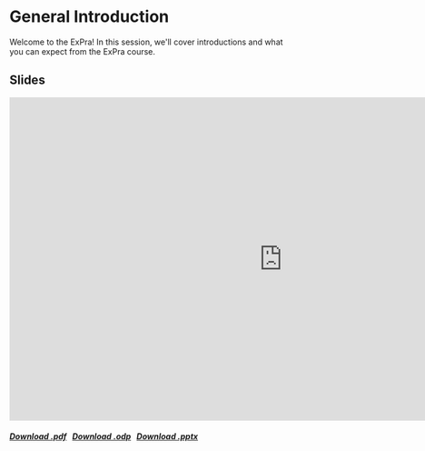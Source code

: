 # General Introduction

Welcome to the ExPra! In this session, we'll cover introductions and what you can expect from the ExPra course.

## Slides

<iframe src="https://docs.google.com/presentation/d/e/2PACX-1vSafFf20lLHZij3zS6_eEEatSGzvBey9oISRurV4AmelSYQNSEFka9defuj_4yeeiaIclIrs3uczRWv/embed?start=false&loop=false" frameborder="0" width="960" height="569" allowfullscreen="true" mozallowfullscreen="true" webkitallowfullscreen="true"></iframe>

<h5>
<a href=https://docs.google.com/presentation/d/1mFb9EIZ045CgCtDXfGzYQG1cI3GqZ9JvNASho_6CQRQ/export/pdf><i class="fa-solid fa-file-pdf"></i> Download .pdf</a>
&nbsp;
<a href=https://docs.google.com/presentation/d/1mFb9EIZ045CgCtDXfGzYQG1cI3GqZ9JvNASho_6CQRQ/export/odp><i class="fa-solid fa-file"></i> Download .odp</a>
&nbsp;
<a href=https://docs.google.com/presentation/d/1mFb9EIZ045CgCtDXfGzYQG1cI3GqZ9JvNASho_6CQRQ/export/pptx><i class="fa-solid fa-file-powerpoint"></i> Download .pptx</a>
</h5>